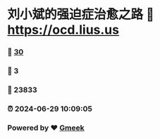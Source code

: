 # 刘小斌的强迫症治愈之路 :link: https://ocd.lius.us 
### :page_facing_up: [30](https://ocd.lius.us/tag.html) 
### :speech_balloon: 3 
### :hibiscus: 23833 
### :alarm_clock: 2024-06-29 10:09:05 
### Powered by :heart: [Gmeek](https://github.com/xiaobinliu/Gmeek)
